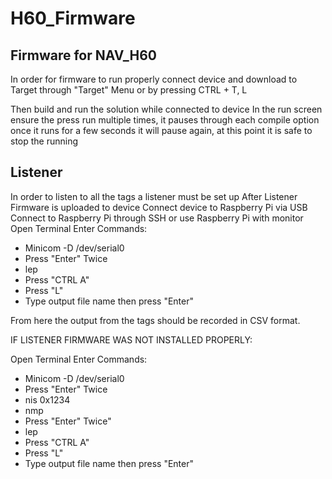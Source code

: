 # H60_Firmware
## Firmware for NAV_H60

In order for firmware to run properly connect device and download to Target through "Target" Menu or by pressing CTRL + T, L

Then build and run the solution while connected to device
In the run screen ensure the press run multiple times, it pauses through each compile option
once it runs for a few seconds it will pause again, at this point it is safe to stop the running

## Listener
In order to listen to all the tags a listener must be set up
After Listener Firmware is uploaded to device
  Connect device to Raspberry Pi via USB
  Connect to Raspberry Pi through SSH or use Raspberry Pi with monitor
  Open Terminal
  Enter Commands:
- Minicom -D /dev/serial0
- Press "Enter" Twice
- lep 
- Press "CTRL A"
- Press "L"
- Type output file name then press "Enter"
    
From here the output from the tags should be recorded in CSV format.

IF LISTENER FIRMWARE WAS NOT INSTALLED PROPERLY:

 Open Terminal
 Enter Commands:
- Minicom -D /dev/serial0
- Press "Enter" Twice
- nis 0x1234
- nmp
- Press "Enter" Twice"
- lep
- Press "CTRL A"
- Press "L"
- Type output file name then press "Enter"
